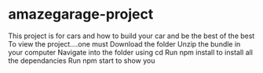 # amazegarage-project
This project is for cars and how to build your car and be the best of the best
To view the project....one must
Download the folder
Unzip the bundle in your computer
Navigate into the folder using cd
Run npm install to install all the dependancies
Run npm start to show you

